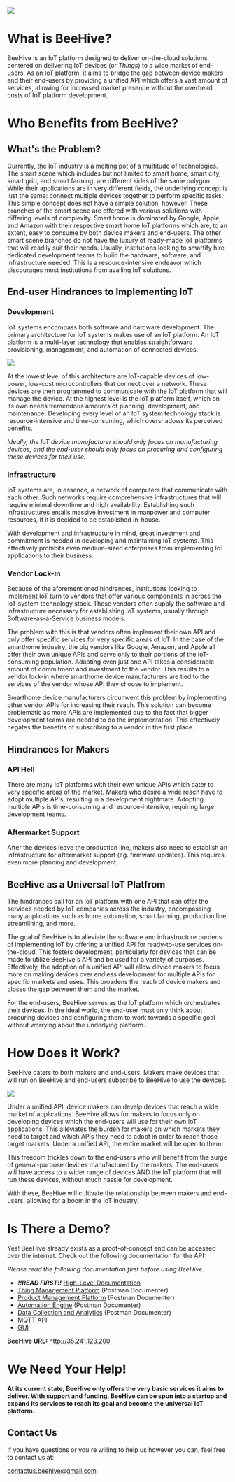![](images/bee_hive_logo.png)
# What is BeeHive?
BeeHive is an IoT platform designed to deliver on-the-cloud solutions centered on delivering IoT devices (or *Things*) to a wide market of end-users. As an IoT platform, it aims to bridge the gap between device makers and their end-users by providing a unified API which offers a vast amount of services, allowing for increased market presence without the overhead costs of IoT platform development.

# Who Benefits from BeeHive?
## What's the Problem?
Currently, the IoT industry is a melting pot of a multitude of technologies. The smart scene which includes but not limited to smart home, smart city, smart grid, and smart farming, are different sides of the same polygon. While their applications are in very different fields, the underlying concept is just the same: connect multiple devices together to perform specific tasks. This simple concept does not have a simple solution, however. These branches of the smart scene are offered with various solutions with differing levels of complexity. Smart home is dominated by Google, Apple, and Amazon with their respective smart home IoT platforms which are, to an extent, easy to consume by both device makers and end-users. The other smart scene branches do not have the luxury of ready-made IoT platforms that will readily suit their needs. Usually, institutions looking to smartify hire dedicated development teams to build the hardware, software, and infrastructure needed. This is a resource-intensive endeavor which discourages most institutions from availing IoT solutions.
## End-user Hindrances to Implementing IoT
### Development
IoT systems encompass both software and hardware development. The primary architecture for IoT systems makes use of an IoT platform. An IoT platform is a multi-layer technology that enables straightforward provisioning, management, and automation of connected devices. 

![](images/IoT-platform.png)

At the lowest level of this architecture are IoT-capable devices of low-power, low-cost microcontrollers that connect over a network. These devices are then programmed to communicate with the IoT platform that will manage the device. At the highest level is the IoT platform itself, which on its own needs tremendous amounts of planning, development, and maintenance. Developing every level of an IoT system technology stack is resource-intensive and time-consuming, which overshadows its perceived benefits.

*Ideally, the IoT device manufacturer should only focus on manufacturing devices, and the end-user should only focus on procuring and configuring these devices for their use.*

### Infrastructure

IoT systems are, in essence, a network of computers that communicate with each other. Such networks require comprehensive infrastructures that will require minimal downtime and high availability. Establishing such infrastructures entails massive investment in manpower and computer resources, if it is decided to be established in-house.

With development and infrastructure in mind, great investment and commitment is needed in developing and maintaining IoT systems. This effectively prohibits even medium-sized enterprises from implementing IoT applications to their business.

### Vendor Lock-in

Because of the aforementioned hindrances, institutions looking to implement IoT turn to vendors that offer various components in across the IoT system technology stack. These vendors often supply the software and infrastructure necessary for establishing IoT systems, usually through Software-as-a-Service business models.

The problem with this is that vendors often implement their own API and only offer specific services for very specific areas of IoT. In the case of the smarthome industry, the big vendors like Google, Amazon, and Apple all offer their own unique APIs and serve only to their portions of the IoT-consuming population. Adapting even just one API takes a considerable amount of commitment and investment to the vendor. This results to a vendor lock-in where smarthome device manufacturers are tied to the services of the vendor whose API they choose to implement.

Smarthome device manufacturers circumvent this problem by implementing other vendor APIs for increasing their reach. This solution can become problematic as more APIs are implemented due to the fact that bigger development teams are needed to do the implementation. This effectively negates the benefits of subscribing to a vendor in the first place.

## Hindrances for Makers

### API Hell

There are many IoT platforms with their own unique APIs which cater to very specific areas of the market. Makers who desire a wide reach have to adopt multiple APIs, resulting in a development nightmare. Adopting multiple APIs is time-consuming and resource-intensive, requiring large development teams.

### Aftermarket Support

After the devices leave the production line, makers also need to establish an infrastructure for aftermarket support (eg. firmware updates). This requires even more planning and development.

## BeeHive as a Universal IoT Platfrom

The hindrances call for an IoT platform with one API that can offer the services needed by IoT companies across the industry, encompassing many applications such as home automation, smart farming, production line streamlining, and more. 

The goal of BeeHive is to alleviate the software and infrastructure burdens of implementing IoT by offering a unified API for ready-to-use services on-the-cloud. This fosters development, particularly for devices that can be made to utilize BeeHive's API and be used for a variety of purposes. Effectively, the adoption of a unified API will allow device makers to focus more on making devices over endless development for multiple APIs for specific markets and uses. This broadens the reach of device makers and closes the gap between them and the market.

For the end-users, BeeHive serves as the IoT platform which orchestrates their devices. In the ideal world, the end-user must only think about procuring devices and configuring them to work towards a specific goal without worrying about the underlying platform. 

# How Does it Work?

BeeHive caters to both makers and end-users. Makers make devices that will run on BeeHive and end-users subscribe to BeeHive to use the devices.

![](images/BeeHive_Maker_User_Relationship_Diagram.png)

Under a unified API, device makers can develp devices that reach a wide market of applications. BeeHive allows for makers to focus only on developing devices which the end-users will use for their own IoT applications. This alleviates the burden for makers on which markets they need to target and which APIs they need to adopt in order to reach those target markets. Under a unified API, the entire market will be open to them.

This freedom trickles down to the end-users who will benefit from the surge of general-purpose devices manufactured by the makers. The end-users will have access to a wider range of devices AND the IoT platform that will run these devices, without much hassle for development.

With these, BeeHive will cultivate the relationship between makers and end-users, allowing for a boom in the IoT industry.

# Is There a Demo?

Yes! BeeHive already exists as a proof-of-concept and can be accessed over the internet. Check out the following documentation for the API:

*Please read the following documentation first before using BeeHive.*

- ***!!READ FIRST!!*** [High-Level Documentation](https://mirascarlo934.github.io/BeeHiveDocu/high-level-documentation)
- [Thing Management Platform](https://documenter.getpostman.com/view/11218501/SztEY6Ao) (Postman Documenter)
- [Product Management Platform](https://documenter.getpostman.com/view/11218501/T1DngxJv) (Postman Documenter)
- [Automation Engine](https://documenter.getpostman.com/view/11218501/SztEY6hi) (Postman Documenter)
- [Data Collection and Analytics](https://documenter.getpostman.com/view/11218501/SztEY6hj) (Postman Documenter)
- [MQTT API]()
- [GUI]()

**BeeHive URL:** http://35.241.123.200

# We Need Your Help!

**At its current state, BeeHive only offers the very basic services it aims to deliver. With support and funding, BeeHive can be spun into a startup and expand its services to reach its goal and become the universal IoT platform.**

## Contact Us

If you have questions or you're willing to help us however you can, feel free to contact us at:

contactus.beehive@gmail.com

